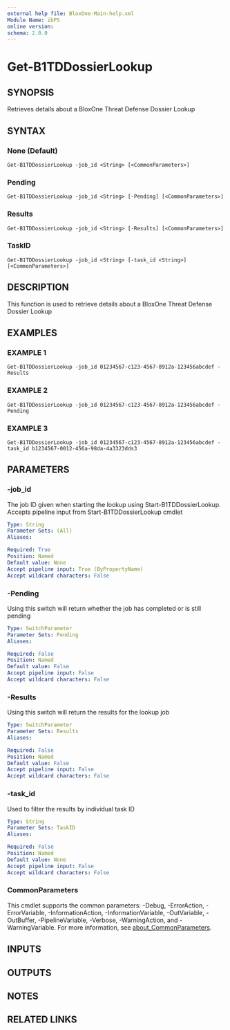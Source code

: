 ```yaml
---
external help file: BloxOne-Main-help.xml
Module Name: ibPS
online version:
schema: 2.0.0
---
```


# Get-B1TDDossierLookup

## SYNOPSIS
Retrieves details about a BloxOne Threat Defense Dossier Lookup

## SYNTAX

### None (Default)
```
Get-B1TDDossierLookup -job_id <String> [<CommonParameters>]
```

### Pending
```
Get-B1TDDossierLookup -job_id <String> [-Pending] [<CommonParameters>]
```

### Results
```
Get-B1TDDossierLookup -job_id <String> [-Results] [<CommonParameters>]
```

### TaskID
```
Get-B1TDDossierLookup -job_id <String> [-task_id <String>] [<CommonParameters>]
```

## DESCRIPTION
This function is used to retrieve details about a BloxOne Threat Defense Dossier Lookup

## EXAMPLES

### EXAMPLE 1
```
Get-B1TDDossierLookup -job_id 01234567-c123-4567-8912a-123456abcdef -Results
```

### EXAMPLE 2
```
Get-B1TDDossierLookup -job_id 01234567-c123-4567-8912a-123456abcdef -Pending
```

### EXAMPLE 3
```
Get-B1TDDossierLookup -job_id 01234567-c123-4567-8912a-123456abcdef -task_id b1234567-0012-456a-98da-4a3323dds3
```

## PARAMETERS

### -job_id
The job ID given when starting the lookup using Start-B1TDDossierLookup.
Accepts pipeline input from Start-B1TDDossierLookup cmdlet

```yaml
Type: String
Parameter Sets: (All)
Aliases:

Required: True
Position: Named
Default value: None
Accept pipeline input: True (ByPropertyName)
Accept wildcard characters: False
```

### -Pending
Using this switch will return whether the job has completed or is still pending

```yaml
Type: SwitchParameter
Parameter Sets: Pending
Aliases:

Required: False
Position: Named
Default value: False
Accept pipeline input: False
Accept wildcard characters: False
```

### -Results
Using this switch will return the results for the lookup job

```yaml
Type: SwitchParameter
Parameter Sets: Results
Aliases:

Required: False
Position: Named
Default value: False
Accept pipeline input: False
Accept wildcard characters: False
```

### -task_id
Used to filter the results by individual task ID

```yaml
Type: String
Parameter Sets: TaskID
Aliases:

Required: False
Position: Named
Default value: None
Accept pipeline input: False
Accept wildcard characters: False
```

### CommonParameters
This cmdlet supports the common parameters: -Debug, -ErrorAction, -ErrorVariable, -InformationAction, -InformationVariable, -OutVariable, -OutBuffer, -PipelineVariable, -Verbose, -WarningAction, and -WarningVariable. For more information, see [about_CommonParameters](http://go.microsoft.com/fwlink/?LinkID=113216).

## INPUTS

## OUTPUTS

## NOTES

## RELATED LINKS
